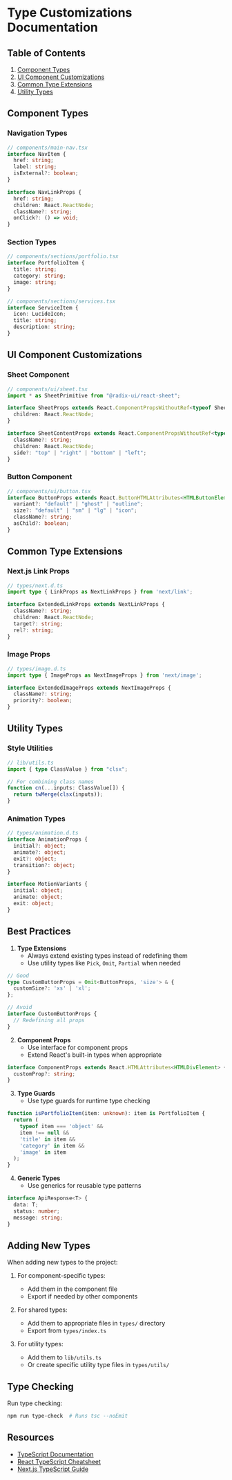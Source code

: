# Type Customizations Documentation

## Table of Contents
1. [Component Types](#component-types)
2. [UI Component Customizations](#ui-component-customizations)
3. [Common Type Extensions](#common-type-extensions)
4. [Utility Types](#utility-types)

## Component Types

### Navigation Types
```typescript
// components/main-nav.tsx
interface NavItem {
  href: string;
  label: string;
  isExternal?: boolean;
}

interface NavLinkProps {
  href: string;
  children: React.ReactNode;
  className?: string;
  onClick?: () => void;
}
```

### Section Types
```typescript
// components/sections/portfolio.tsx
interface PortfolioItem {
  title: string;
  category: string;
  image: string;
}

// components/sections/services.tsx
interface ServiceItem {
  icon: LucideIcon;
  title: string;
  description: string;
}
```

## UI Component Customizations

### Sheet Component
```typescript
// components/ui/sheet.tsx
import * as SheetPrimitive from "@radix-ui/react-sheet";

interface SheetProps extends React.ComponentPropsWithoutRef<typeof SheetPrimitive.Root> {
  children: React.ReactNode;
}

interface SheetContentProps extends React.ComponentPropsWithoutRef<typeof SheetPrimitive.Content> {
  className?: string;
  children: React.ReactNode;
  side?: "top" | "right" | "bottom" | "left";
}
```

### Button Component
```typescript
// components/ui/button.tsx
interface ButtonProps extends React.ButtonHTMLAttributes<HTMLButtonElement> {
  variant?: "default" | "ghost" | "outline";
  size?: "default" | "sm" | "lg" | "icon";
  className?: string;
  asChild?: boolean;
}
```

## Common Type Extensions

### Next.js Link Props
```typescript
// types/next.d.ts
import type { LinkProps as NextLinkProps } from 'next/link';

interface ExtendedLinkProps extends NextLinkProps {
  className?: string;
  children: React.ReactNode;
  target?: string;
  rel?: string;
}
```

### Image Props
```typescript
// types/image.d.ts
import type { ImageProps as NextImageProps } from 'next/image';

interface ExtendedImageProps extends NextImageProps {
  className?: string;
  priority?: boolean;
}
```

## Utility Types

### Style Utilities
```typescript
// lib/utils.ts
import { type ClassValue } from "clsx";

// For combining class names
function cn(...inputs: ClassValue[]) {
  return twMerge(clsx(inputs));
}
```

### Animation Types
```typescript
// types/animation.d.ts
interface AnimationProps {
  initial?: object;
  animate?: object;
  exit?: object;
  transition?: object;
}

interface MotionVariants {
  initial: object;
  animate: object;
  exit: object;
}
```

## Best Practices

1. **Type Extensions**
   - Always extend existing types instead of redefining them
   - Use utility types like `Pick`, `Omit`, `Partial` when needed

```typescript
// Good
type CustomButtonProps = Omit<ButtonProps, 'size'> & {
  customSize?: 'xs' | 'xl';
};

// Avoid
interface CustomButtonProps {
  // Redefining all props
}
```

2. **Component Props**
   - Use interface for component props
   - Extend React's built-in types when appropriate

```typescript
interface ComponentProps extends React.HTMLAttributes<HTMLDivElement> {
  customProp?: string;
}
```

3. **Type Guards**
   - Use type guards for runtime type checking

```typescript
function isPortfolioItem(item: unknown): item is PortfolioItem {
  return (
    typeof item === 'object' &&
    item !== null &&
    'title' in item &&
    'category' in item &&
    'image' in item
  );
}
```

4. **Generic Types**
   - Use generics for reusable type patterns

```typescript
interface ApiResponse<T> {
  data: T;
  status: number;
  message: string;
}
```

## Adding New Types

When adding new types to the project:

1. For component-specific types:
   - Add them in the component file
   - Export if needed by other components

2. For shared types:
   - Add them to appropriate files in `types/` directory
   - Export from `types/index.ts`

3. For utility types:
   - Add them to `lib/utils.ts`
   - Or create specific utility type files in `types/utils/`

## Type Checking

Run type checking:
```bash
npm run type-check  # Runs tsc --noEmit
```

## Resources

- [TypeScript Documentation](https://www.typescriptlang.org/docs/)
- [React TypeScript Cheatsheet](https://react-typescript-cheatsheet.netlify.app/)
- [Next.js TypeScript Guide](https://nextjs.org/docs/basic-features/typescript)
